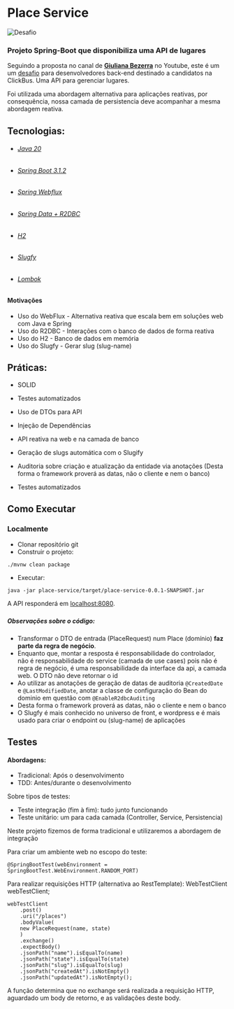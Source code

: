 # Place Service

<p>
 <img src="https://img.shields.io/static/v1?label=Tipo&message=Desafio&color=8257E5&labelColor=000000" alt="Desafio " />
</p>

### Projeto Spring-Boot que disponibiliza uma API de lugares

Seguindo a proposta no canal de **[Giuliana Bezerra](https://www.youtube.com/@giulianabezerra)** no Youtube, este é um 
um [desafio](https://github.com/RocketBus/quero-ser-clickbus/tree/master/testes/backend-developer) para desenvolvedores 
back-end destinado a candidatos na ClickBus. Uma API para gerenciar lugares.

Foi utilizada uma abordagem alternativa para aplicações reativas,
por consequência, nossa camada de persistencia deve acompanhar a mesma abordagem reativa.
## Tecnologias:

* ###### [Java 20](https://www.oracle.com/news/announcement/oracle-releases-java-20-2023-03-21/)
* ###### [Spring Boot 3.1.2](https://spring.io/projects/spring-boot)
* ###### [Spring Webflux](https://docs.spring.io/spring-framework/reference/web/webflux.html)
* ###### [Spring Data + R2DBC](https://spring.io/projects/spring-data-r2dbc)
* ###### [H2](https://www.h2database.com/html/main.html)
* ###### [Slugfy](https://github.com/slugify) 
* ###### [Lombok](https://projectlombok.org/features/)

#### Motivações
- Uso do WebFlux - Alternativa reativa que escala bem em soluções web com Java e Spring
- Uso do R2DBC - Interações com o banco de dados de forma reativa
- Uso do H2 - Banco de dados em memória
- Uso do Slugfy - Gerar slug (slug-name)


## Práticas:
- SOLID
- Testes automatizados
- Uso de DTOs para API
- Injeção de Dependências
- API reativa na web e na camada de banco
- Geração de slugs automática com o Slugify
- Auditoria sobre criação e atualização da entidade via anotações (Desta forma o framework proverá as datas, não o cliente e nem o banco)
- Testes automatizados

  [//]: # (- Utilizando Slugfy para criar strings intercaladas de hífens a partir do nome do Place &#40;lugar&#41;)
  [//]: # (- Consultas com filtros dinâmicos usando o Query By Example)
  [//]: # (- Geração automática do Swagger com a OpenAPI 3)

## Como Executar

### Localmente
- Clonar repositório git
- Construir o projeto:
```
./mvnw clean package
```
- Executar:
```
java -jar place-service/target/place-service-0.0.1-SNAPSHOT.jar
```

A API responderá em [localhost:8080](http://localhost:8080).

###

##### Observações sobre o código:
- Transformar o DTO de entrada (PlaceRequest) num Place (domínio) **faz parte da regra de negócio**. 
- Enquanto que, montar a resposta é responsabilidade do controlador, não é responsabilidade do service (camada de use cases) pois não é regra de negócio, é uma responsabilidade da interface da api, a camada web. O DTO não deve retornar o id 
- Ao utilizar as anotações de geração de datas de auditoria  ```@CreatedDate``` e ```@LastModifiedDate```, anotar a classe de configuração do Bean do dominio em questão com ```@EnableR2dbcAuditing```
- Desta forma o framework proverá as datas, não o cliente e nem o banco
- O Slugfy é mais conhecido no universo de front, e wordpress e é mais usado para criar o endpoint ou (slug-name) de aplicações
####
## Testes

#### Abordagens:
* Tradicional: Após o desenvolvimento
* TDD: Antes/durante o desenvolvimento

Sobre tipos de testes:

* Teste integração (fim à fim): tudo junto funcionando
* Teste unitário: um para cada camada (Controller, Service, Persistencia)

Neste projeto fizemos de forma tradicional e utilizaremos a abordagem de integração

Para criar um ambiente web no escopo do teste:

```@SpringBootTest(webEnvironment = SpringBootTest.WebEnvironment.RANDOM_PORT)```

Para realizar requisições HTTP (alternativa ao RestTemplate):
WebTestClient webTestClient;
```
webTestClient
    .post()
    .uri("/places")
    .bodyValue(
    new PlaceRequest(name, state)
    )
    .exchange()
    .expectBody()
    .jsonPath("name").isEqualTo(name)
    .jsonPath("state").isEqualTo(state)
    .jsonPath("slug").isEqualTo(slug)
    .jsonPath("createdAt").isNotEmpty()
    .jsonPath("updatedAt").isNotEmpty();
```
A função determina que no exchange será realizada a requisição HTTP, aguardado um body de retorno, e as validações deste body.